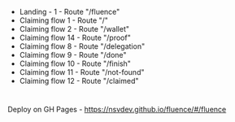 - Landing - 1 - Route "/fluence"
- Claiming flow 1 - Route "/"
- Claiming flow 2 - Route "/wallet"
- Claiming flow 14 - Route "/proof"
- Claiming flow 8 - Route "/delegation"
- Claiming flow 9 - Route "/done"
- Claiming flow 10 - Route "/finish"
- Claiming flow 11 - Route "/not-found"
- Claiming flow 12 - Route "/claimed"

#

Deploy on GH Pages - https://nsvdev.github.io/fluence/#/fluence
